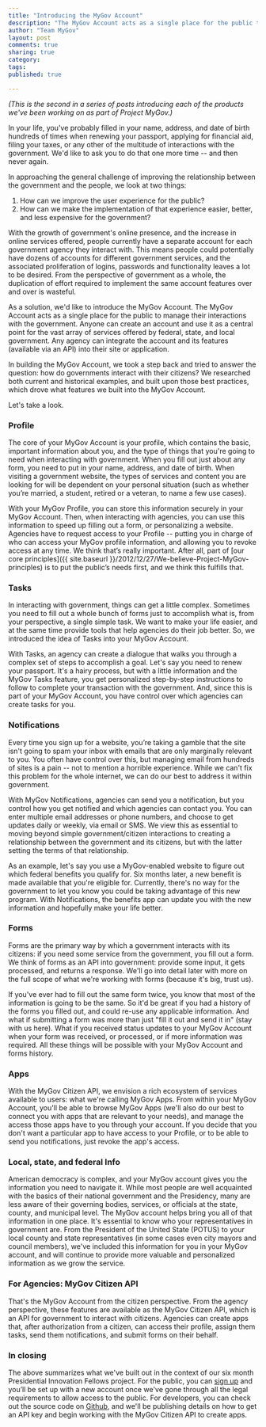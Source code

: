 ```yaml
---
title: "Introducing the MyGov Account"
description: "The MyGov Account acts as a single place for the public to manage their interactions with the government. Anyone can create an account and use it as a central point for all of the vast array of services offered by federal, state and local government."
author: "Team MyGov"
layout: post
comments: true
sharing: true
category: 
tags: 
published: true

---
```


*(This is the second in a series of posts introducing each of the products we've been working on as part of Project MyGov.)*

In your life, you've probably filled in your name, address, and date of birth hundreds of times when renewing your passport, applying for financial aid, filing your taxes, or any other of the multitude of interactions with the government. We'd like to ask you to do that one more time -- and then never again.

In approaching the general challenge of improving the relationship between the government and the people, we look at two things:

1. How can we improve the user experience for the public?
2. How can we make the implementation of that experience easier, better, and less expensive for the government? 

With the growth of government's online presence, and the increase in online services offered, people currently have a separate account for each government agency they interact with. This means people could potentially have dozens of accounts for different government services, and the associated proliferation of logins, passwords and functionality leaves a lot to be desired. From the perspective of government as a whole, the duplication of effort required to implement the same account features over and over is wasteful.

As a solution, we'd like to introduce the MyGov Account. The MyGov Account acts as a single place for the public to manage their interactions with the government. Anyone can create an account and use it as a central point for the vast array of services offered by federal, state, and local government. Any agency can integrate the account and its features (available via an API) into their site or application.

In building the MyGov Account, we took a step back and tried to answer the question: how do governments interact with their citizens? We researched both current and historical examples, and built upon those best practices, which drove what features we built into the MyGov Account.

Let's take a look.

### Profile

The core of your MyGov Account is your profile, which contains the basic, important information about you, and the type of things that you're going to need when interacting with government. When you fill out just about any form, you need to put in your name, address, and date of birth. When visiting a government website, the types of services and content you are looking for will be dependent on your personal situation (such as whether you’re married, a student, retired or a veteran, to name a few use cases).

With your MyGov Profile, you can store this information securely in your MyGov Account. Then, when interacting with agencies, you can use this information to speed up filling out a form, or personalizing a website. Agencies have to request access to your Profile -- putting you in charge of who can access your MyGov profile information, and allowing you to revoke access at any time. We think that’s really important. After all, part of [our core principles]({{ site.baseurl }}/2012/12/27/We-believe-Project-MyGov-principles) is to put the public’s needs first, and we think this fulfills that.

### Tasks

In interacting with government, things can get a little complex. Sometimes you need to fill out a whole bunch of forms just to accomplish what is, from your perspective, a single simple task. We want to make your life easier, and at the same time provide tools that help agencies do their job better. So, we introduced the idea of Tasks into your MyGov Account.

With Tasks, an agency can create a dialogue that walks you through a complex set of steps to accomplish a goal. Let's say you need to renew your passport. It's a hairy process, but with a little information and the MyGov Tasks feature, you get personalized step-by-step instructions to follow to complete your transaction with the government. And, since this is part of your MyGov Account, you have control over which agencies can create tasks for you.

### Notifications

Every time you sign up for a website, you’re taking a gamble that the site isn't going to spam your inbox with emails that are only marginally relevant to you. You often have control over this, but managing email from hundreds of sites is a pain -- not to mention a horrible experience. While we can't fix this problem for the whole internet, we can do our best to address it within government.

With MyGov Notifications, agencies can send you a notification, but you control how you get notified and which agencies can contact you. You can enter multiple email addresses or phone numbers, and choose to get updates daily or weekly, via email or SMS. We view this as essential to moving beyond simple government/citizen interactions to creating a relationship between the government and its citizens, but with the latter setting the terms of that relationship.

As an example, let's say you use a MyGov-enabled website to figure out which federal benefits you qualify for. Six months later, a new benefit is made available that you're eligible for. Currently, there's no way for the government to let you know you could be taking advantage of this new program. With Notifications, the benefits app can update you with the new information and hopefully make your life better.

### Forms

Forms are the primary way by which a government interacts with its citizens: if you need some service from the government, you fill out a form. We think of forms as an API into government: provide some input, it gets processed, and returns a response. We'll go into detail later with more on the full scope of what we're working with forms (because it's big, trust us).

If you've ever had to fill out the same form twice, you know that most of the information is going to be the same. So it'd be great if you had a history of the forms you filled out, and could re-use any applicable information. And what if submitting a form was more than just "fill it out and send it in" (stay with us here). What if you received status updates to your MyGov Account when your form was received, or processed, or if more information was required. All these things will be possible with your MyGov Account and forms history.

### Apps

With the MyGov Citizen API, we envision a rich ecosystem of services available to users: what we're calling MyGov Apps. From within your MyGov Account, you'll be able to browse MyGov Apps (we'll also do our best to connect you with apps that are relevant to your needs), and manage the access those apps have to you through your account. If you decide that you don't want a particular app to have access to your Profile, or to be able to send you notifications, just revoke the app's access.

### Local, state, and federal Info

American democracy is complex, and your MyGov account gives you the information you need to navigate it. While most people are well acquainted with the basics of their national government and the Presidency, many are less aware of their governing bodies, services, or officials at the state, county, and municipal level. The MyGov account helps bring you all of that information in one place. It's essential to know who your representatives in government are. From the President of the United State (POTUS) to your local county and state representatives (in some cases even city mayors and council members), we've included this information for you in your MyGov account, and will continue to provide more valuable and personalized information as we grow the service.

### For Agencies: MyGov Citizen API

That's the MyGov Account from the citizen perspective. From the agency perspective, these features are available as the MyGov Citizen API, which is an API for government to interact with citizens. Agencies can create apps that, after authorization from a citizen, can access their profile, assign them tasks, send them notifications, and submit forms on their behalf.

### In closing

The above summarizes what we've built out in the context of our six month Presidential Innovation Fellows project. For the public, you can [sign up](https://my.usa.gov) and you’ll be set up with a new account once we've gone through all the legal requirements to allow access to the public. For developers, you can check out the source code on [Github](https://github.com/gsa-ocsit/mygov-account), and we'll be publishing details on how to get an API key and begin working with the MyGov Citizen API to create apps.